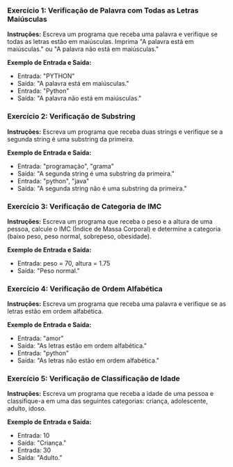 ### Exercício 1: Verificação de Palavra com Todas as Letras Maiúsculas

**Instruções:**
Escreva um programa que receba uma palavra e verifique se todas as letras estão em maiúsculas. Imprima "A palavra está em maiúsculas." ou "A palavra não está em maiúsculas."

**Exemplo de Entrada e Saída:**
- Entrada: "PYTHON"
- Saída: "A palavra está em maiúsculas."
- Entrada: "Python"
- Saída: "A palavra não está em maiúsculas."

### Exercício 2: Verificação de Substring

**Instruções:**
Escreva um programa que receba duas strings e verifique se a segunda string é uma substring da primeira.

**Exemplo de Entrada e Saída:**
- Entrada: "programação", "grama"
- Saída: "A segunda string é uma substring da primeira."
- Entrada: "python", "java"
- Saída: "A segunda string não é uma substring da primeira."

### Exercício 3: Verificação de Categoria de IMC

**Instruções:**
Escreva um programa que receba o peso e a altura de uma pessoa, calcule o IMC (Índice de Massa Corporal) e determine a categoria (baixo peso, peso normal, sobrepeso, obesidade).

**Exemplo de Entrada e Saída:**
- Entrada: peso = 70, altura = 1.75
- Saída: "Peso normal."

### Exercício 4: Verificação de Ordem Alfabética

**Instruções:**
Escreva um programa que receba uma palavra e verifique se as letras estão em ordem alfabética.

**Exemplo de Entrada e Saída:**
- Entrada: "amor"
- Saída: "As letras estão em ordem alfabética."
- Entrada: "python"
- Saída: "As letras não estão em ordem alfabética."

### Exercício 5: Verificação de Classificação de Idade

**Instruções:**
Escreva um programa que receba a idade de uma pessoa e classifique-a em uma das seguintes categorias: criança, adolescente, adulto, idoso.

**Exemplo de Entrada e Saída:**
- Entrada: 10
- Saída: "Criança."
- Entrada: 30
- Saída: "Adulto."